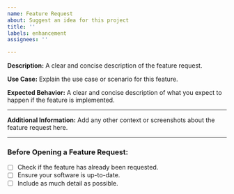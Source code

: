 ```yaml
---
name: Feature Request
about: Suggest an idea for this project
title: ''
labels: enhancement
assignees: ''

---
```


**Description:**
A clear and concise description of the feature request.

**Use Case:**
Explain the use case or scenario for this feature.

**Expected Behavior:**
A clear and concise description of what you expect to happen if the feature is implemented.

---

**Additional Information:**
Add any other context or screenshots about the feature request here.

---

### Before Opening a Feature Request:

- [ ] Check if the feature has already been requested.
- [ ] Ensure your software is up-to-date.
- [ ] Include as much detail as possible.
